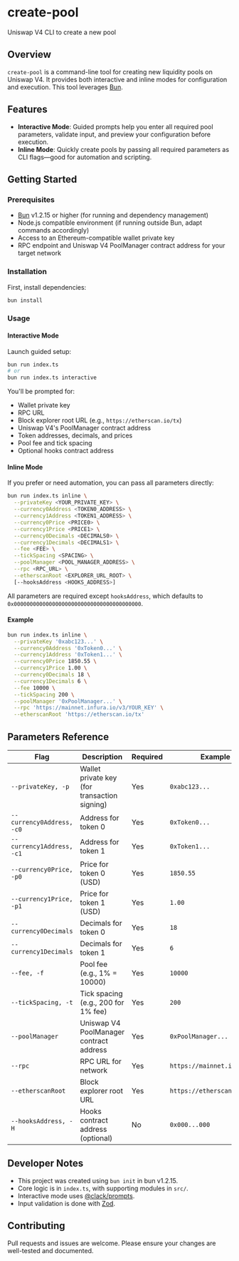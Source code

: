 # create-pool

Uniswap V4 CLI to create a new pool

## Overview

`create-pool` is a command-line tool for creating new liquidity pools on Uniswap V4. It provides both interactive and inline modes for configuration and execution. This tool leverages [Bun](https://bun.sh).

## Features

- **Interactive Mode**: Guided prompts help you enter all required pool parameters, validate input, and preview your configuration before execution.
- **Inline Mode**: Quickly create pools by passing all required parameters as CLI flags—good for automation and scripting.

## Getting Started

### Prerequisites

- [Bun](https://bun.sh/) v1.2.15 or higher (for running and dependency management)
- Node.js compatible environment (if running outside Bun, adapt commands accordingly)
- Access to an Ethereum-compatible wallet private key
- RPC endpoint and Uniswap V4 PoolManager contract address for your target network

### Installation

First, install dependencies:

```bash
bun install
```

### Usage

#### Interactive Mode

Launch guided setup:

```bash
bun run index.ts
# or
bun run index.ts interactive
```

You'll be prompted for:
- Wallet private key
- RPC URL
- Block explorer root URL (e.g., `https://etherscan.io/tx`)
- Uniswap V4's PoolManager contract address
- Token addresses, decimals, and prices
- Pool fee and tick spacing
- Optional hooks contract address

#### Inline Mode

If you prefer or need automation, you can pass all parameters directly:

```bash
bun run index.ts inline \
  --privateKey <YOUR_PRIVATE_KEY> \
  --currency0Address <TOKEN0_ADDRESS> \
  --currency1Address <TOKEN1_ADDRESS> \
  --currency0Price <PRICE0> \
  --currency1Price <PRICE1> \
  --currency0Decimals <DECIMALS0> \
  --currency1Decimals <DECIMALS1> \
  --fee <FEE> \
  --tickSpacing <SPACING> \
  --poolManager <POOL_MANAGER_ADDRESS> \
  --rpc <RPC_URL> \
  --etherscanRoot <EXPLORER_URL_ROOT> \
  [--hooksAddress <HOOKS_ADDRESS>]
```

All parameters are required except `hooksAddress`, which defaults to `0x0000000000000000000000000000000000000000`.

#### Example

```bash
bun run index.ts inline \
  --privateKey '0xabc123...' \
  --currency0Address '0xToken0...' \
  --currency1Address '0xToken1...' \
  --currency0Price 1850.55 \
  --currency1Price 1.00 \
  --currency0Decimals 18 \
  --currency1Decimals 6 \
  --fee 10000 \
  --tickSpacing 200 \
  --poolManager '0xPoolManager...' \
  --rpc 'https://mainnet.infura.io/v3/YOUR_KEY' \
  --etherscanRoot 'https://etherscan.io/tx'
```

## Parameters Reference

| Flag                | Description                                                 | Required | Example                      |
|---------------------|-------------------------------------------------------------|----------|------------------------------|
| `--privateKey, -p`  | Wallet private key (for transaction signing)                | Yes      | `0xabc123...`                |
| `--currency0Address, -c0` | Address for token 0                              | Yes      | `0xToken0...`                |
| `--currency1Address, -c1` | Address for token 1                              | Yes      | `0xToken1...`                |
| `--currency0Price, -p0`   | Price for token 0 (USD)                           | Yes      | `1850.55`                    |
| `--currency1Price, -p1`   | Price for token 1 (USD)                           | Yes      | `1.00`                       |
| `--currency0Decimals`     | Decimals for token 0                              | Yes      | `18`                         |
| `--currency1Decimals`     | Decimals for token 1                              | Yes      | `6`                          |
| `--fee, -f`               | Pool fee (e.g., 1% = 10000)                       | Yes      | `10000`                      |
| `--tickSpacing, -t`       | Tick spacing (e.g., 200 for 1% fee)               | Yes      | `200`                        |
| `--poolManager`           | Uniswap V4 PoolManager contract address            | Yes      | `0xPoolManager...`           |
| `--rpc`                   | RPC URL for network                               | Yes      | `https://mainnet.infura.io`  |
| `--etherscanRoot`         | Block explorer root URL                           | Yes      | `https://etherscan.io/tx`    |
| `--hooksAddress, -H`      | Hooks contract address (optional)                 | No       | `0x000...000`                |

## Developer Notes

- This project was created using `bun init` in bun v1.2.15.
- Core logic is in `index.ts`, with supporting modules in `src/`.
- Interactive mode uses [@clack/prompts](https://www.npmjs.com/package/@clack/prompts).
- Input validation is done with [Zod](https://github.com/colinhacks/zod).

## Contributing

Pull requests and issues are welcome. Please ensure your changes are well-tested and documented.
